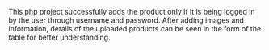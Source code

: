This php project successfully adds the product only if it is being logged in by the user through username and password. After adding images and information, details of the uploaded products 
can be seen in the form of the table for better understanding. 
